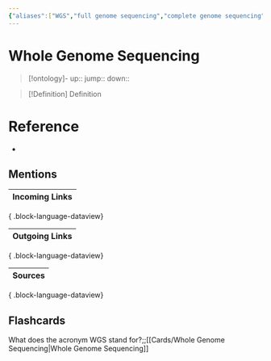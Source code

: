 ```yaml
---
{"aliases":["WGS","full genome sequencing","complete genome sequencing","entire genome sequencing"],"tags":["Uni/BIM202","flashcards/BIM202"],"dg-publish":true,"permalink":"/cards/whole-genome-sequencing/","dgPassFrontmatter":true}
---
```


# Whole Genome Sequencing

> [!ontology]-
> up:: 
> jump:: 
> down:: 

> [!Definition] Definition

# Reference

- 

## Mentions

| Incoming Links |
| -------------- |

{ .block-language-dataview}

| Outgoing Links |
| -------------- |

{ .block-language-dataview}

| Sources |
| ------- |

{ .block-language-dataview}

## Flashcards

What does the acronym WGS stand for?;;[[Cards/Whole Genome Sequencing\|Whole Genome Sequencing]]
<!--SR:!2024-09-10,13,250-->